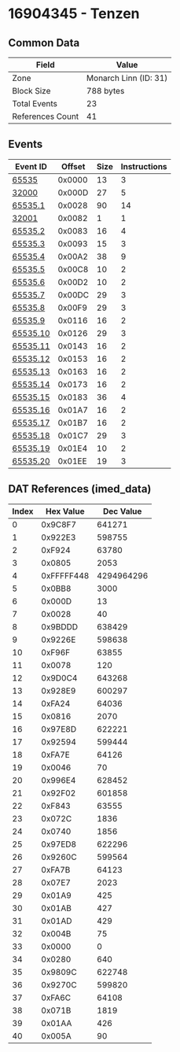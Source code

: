 # 16904345 - Tenzen

## Common Data

| Field            | Value                 |
|------------------|-----------------------|
| Zone             | Monarch Linn (ID: 31) |
| Block Size       | 788 bytes             |
| Total Events     | 23                    |
| References Count | 41                    |

## Events

| Event ID                  | Offset   |   Size |   Instructions |
|---------------------------|----------|--------|----------------|
| [65535](./65535.md)       | 0x0000   |     13 |              3 |
| [32000](./32000.md)       | 0x000D   |     27 |              5 |
| [65535.1](./65535.1.md)   | 0x0028   |     90 |             14 |
| [32001](./32001.md)       | 0x0082   |      1 |              1 |
| [65535.2](./65535.2.md)   | 0x0083   |     16 |              4 |
| [65535.3](./65535.3.md)   | 0x0093   |     15 |              3 |
| [65535.4](./65535.4.md)   | 0x00A2   |     38 |              9 |
| [65535.5](./65535.5.md)   | 0x00C8   |     10 |              2 |
| [65535.6](./65535.6.md)   | 0x00D2   |     10 |              2 |
| [65535.7](./65535.7.md)   | 0x00DC   |     29 |              3 |
| [65535.8](./65535.8.md)   | 0x00F9   |     29 |              3 |
| [65535.9](./65535.9.md)   | 0x0116   |     16 |              2 |
| [65535.10](./65535.10.md) | 0x0126   |     29 |              3 |
| [65535.11](./65535.11.md) | 0x0143   |     16 |              2 |
| [65535.12](./65535.12.md) | 0x0153   |     16 |              2 |
| [65535.13](./65535.13.md) | 0x0163   |     16 |              2 |
| [65535.14](./65535.14.md) | 0x0173   |     16 |              2 |
| [65535.15](./65535.15.md) | 0x0183   |     36 |              4 |
| [65535.16](./65535.16.md) | 0x01A7   |     16 |              2 |
| [65535.17](./65535.17.md) | 0x01B7   |     16 |              2 |
| [65535.18](./65535.18.md) | 0x01C7   |     29 |              3 |
| [65535.19](./65535.19.md) | 0x01E4   |     10 |              2 |
| [65535.20](./65535.20.md) | 0x01EE   |     19 |              3 |

## DAT References (imed_data)

|   Index | Hex Value   |   Dec Value |
|---------|-------------|-------------|
|       0 | 0x9C8F7     |      641271 |
|       1 | 0x922E3     |      598755 |
|       2 | 0xF924      |       63780 |
|       3 | 0x0805      |        2053 |
|       4 | 0xFFFFF448  |  4294964296 |
|       5 | 0x0BB8      |        3000 |
|       6 | 0x000D      |          13 |
|       7 | 0x0028      |          40 |
|       8 | 0x9BDDD     |      638429 |
|       9 | 0x9226E     |      598638 |
|      10 | 0xF96F      |       63855 |
|      11 | 0x0078      |         120 |
|      12 | 0x9D0C4     |      643268 |
|      13 | 0x928E9     |      600297 |
|      14 | 0xFA24      |       64036 |
|      15 | 0x0816      |        2070 |
|      16 | 0x97E8D     |      622221 |
|      17 | 0x92594     |      599444 |
|      18 | 0xFA7E      |       64126 |
|      19 | 0x0046      |          70 |
|      20 | 0x996E4     |      628452 |
|      21 | 0x92F02     |      601858 |
|      22 | 0xF843      |       63555 |
|      23 | 0x072C      |        1836 |
|      24 | 0x0740      |        1856 |
|      25 | 0x97ED8     |      622296 |
|      26 | 0x9260C     |      599564 |
|      27 | 0xFA7B      |       64123 |
|      28 | 0x07E7      |        2023 |
|      29 | 0x01A9      |         425 |
|      30 | 0x01AB      |         427 |
|      31 | 0x01AD      |         429 |
|      32 | 0x004B      |          75 |
|      33 | 0x0000      |           0 |
|      34 | 0x0280      |         640 |
|      35 | 0x9809C     |      622748 |
|      36 | 0x9270C     |      599820 |
|      37 | 0xFA6C      |       64108 |
|      38 | 0x071B      |        1819 |
|      39 | 0x01AA      |         426 |
|      40 | 0x005A      |          90 |
